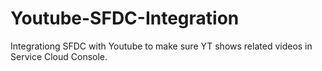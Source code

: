 Youtube-SFDC-Integration
========================


Integrationg SFDC with Youtube to make sure YT shows related videos in Service Cloud Console.

